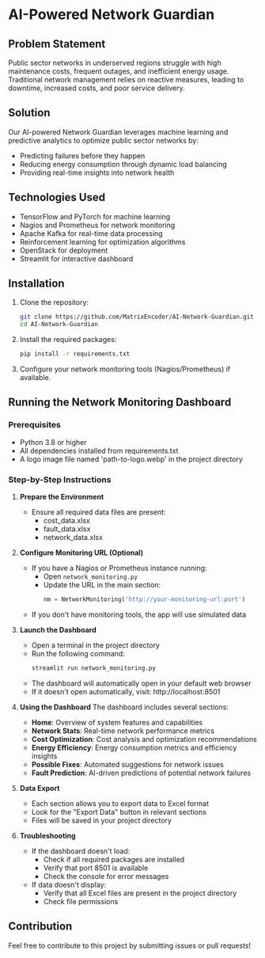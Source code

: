 # AI-Powered Network Guardian

## Problem Statement
Public sector networks in underserved regions struggle with high maintenance costs, frequent outages, and inefficient energy usage. Traditional network management relies on reactive measures, leading to downtime, increased costs, and poor service delivery.

## Solution
Our AI-powered Network Guardian leverages machine learning and predictive analytics to optimize public sector networks by:
- Predicting failures before they happen
- Reducing energy consumption through dynamic load balancing
- Providing real-time insights into network health

## Technologies Used
- TensorFlow and PyTorch for machine learning
- Nagios and Prometheus for network monitoring
- Apache Kafka for real-time data processing
- Reinforcement learning for optimization algorithms
- OpenStack for deployment
- Streamlit for interactive dashboard

## Installation
1. Clone the repository:
   ```bash
   git clone https://github.com/MatrixEncoder/AI-Network-Guardian.git
   cd AI-Network-Guardian
   ```

2. Install the required packages:
   ```bash
   pip install -r requirements.txt
   ```

3. Configure your network monitoring tools (Nagios/Prometheus) if available.

## Running the Network Monitoring Dashboard

### Prerequisites
- Python 3.8 or higher
- All dependencies installed from requirements.txt
- A logo image file named 'path-to-logo.webp' in the project directory

### Step-by-Step Instructions

1. **Prepare the Environment**
   - Ensure all required data files are present:
     - cost_data.xlsx
     - fault_data.xlsx
     - network_data.xlsx

2. **Configure Monitoring URL (Optional)**
   - If you have a Nagios or Prometheus instance running:
     - Open `network_monitoring.py`
     - Update the URL in the main section:
       ```python
       nm = NetworkMonitoring('http://your-monitoring-url:port')
       ```
   - If you don't have monitoring tools, the app will use simulated data

3. **Launch the Dashboard**
   - Open a terminal in the project directory
   - Run the following command:
     ```bash
     streamlit run network_monitoring.py
     ```
   - The dashboard will automatically open in your default web browser
   - If it doesn't open automatically, visit: http://localhost:8501

4. **Using the Dashboard**
   The dashboard includes several sections:
   - **Home**: Overview of system features and capabilities
   - **Network Stats**: Real-time network performance metrics
   - **Cost Optimization**: Cost analysis and optimization recommendations
   - **Energy Efficiency**: Energy consumption metrics and efficiency insights
   - **Possible Fixes**: Automated suggestions for network issues
   - **Fault Prediction**: AI-driven predictions of potential network failures

5. **Data Export**
   - Each section allows you to export data to Excel format
   - Look for the "Export Data" button in relevant sections
   - Files will be saved in your project directory

6. **Troubleshooting**
   - If the dashboard doesn't load:
     - Check if all required packages are installed
     - Verify that port 8501 is available
     - Check the console for error messages
   - If data doesn't display:
     - Verify that all Excel files are present in the project directory
     - Check file permissions

## Contribution
Feel free to contribute to this project by submitting issues or pull requests!
